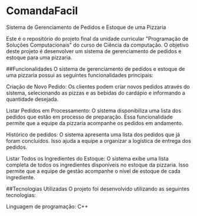# ComandaFacil
Sistema de Gerenciamento de Pedidos e Estoque de uma Pizzaria

Este é o repositório do projeto final da unidade curricular "Programação de Soluções Computacionais" do curso de Ciência da computação. O objetivo deste projeto é desenvolver um sistema de gerenciamento de pedidos e estoque para uma pizzaria.

##Funcionalidades
O sistema de gerenciamento de pedidos e estoque de uma pizzaria possui as seguintes funcionalidades principais:

Criação de Novo Pedido: Os clientes podem criar novos pedidos através do sistema, selecionando as pizzas e as bebidas do cardápio e informando a quantidade desejada. 

Listar Pedidos em Processamento: O sistema disponibiliza uma lista dos pedidos que estão em processo de preparação. Essa funcionalidade permite que a equipe da pizzaria acompanhe os pedidos em andamento.

Histórico de pedidos: O sistema apresenta uma lista dos pedidos que já foram concluídos. Isso ajuda a equipe a organizar a logística de entrega dos pedidos.

Listar Todos os Ingredientes do Estoque: O sistema exibe uma lista completa de todos os ingredientes disponíveis no estoque da pizzaria. Isso permite que a equipe de gestão acompanhe o nível de estoque de cada ingrediente.

##Tecnologias Utilizadas
O projeto foi desenvolvido utilizando as seguintes tecnologias:

Linguagem de programação: C++
